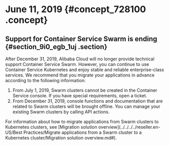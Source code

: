 # June 11, 2019 {#concept_728100 .concept}

## Support for Container Service Swarm is ending {#section_9i0_egb_1uj .section}

After December 31, 2019, Alibaba Cloud will no longer provide technical support Container Service Swarm. However, you can continue to use Container Service Kubernetes and enjoy stable and reliable enterprise-class services. We recommend that you migrate your applications in advance according to the following information:

1.  From July 1, 2019, Swarm clusters cannot be created in the Container Service console. If you have special requirements, open a ticket.
2.  From December 31, 2019, console functions and documentation that are related to Swarm clusters will be brought offline. You can manage your existing Swarm clusters by calling API actions.

For information about how to migrate applications from Swarm clusters to Kubernetes clusters, see [Migration solution overview](../../../../reseller.en-US/Best Practices/Migrate applications from a Swarm cluster to a Kubernetes cluster/Migration solution overview.md#).

